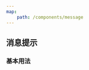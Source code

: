 ```yaml
---
map:
    path: /components/message
---
```



## 消息提示

### 基本用法

<demo 
    src="./demo/base.vue"
    language="vue"
    title="基本用法"
    desc="最简单的用法">
</demo>